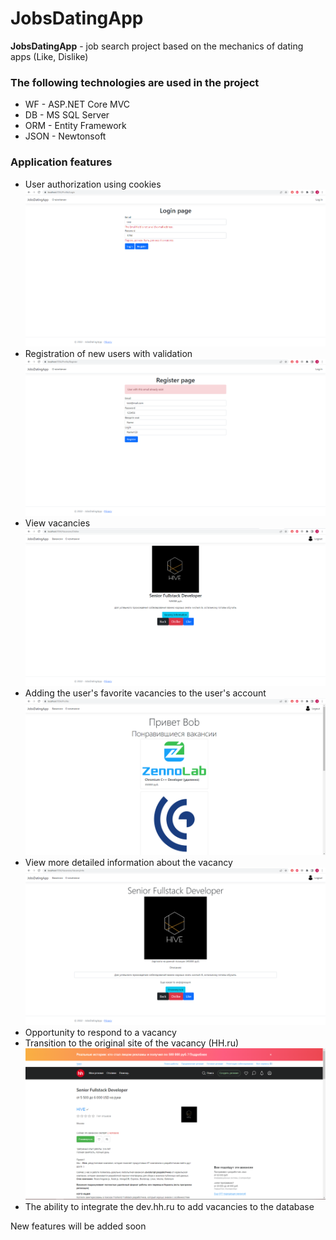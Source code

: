 # JobsDatingApp 
**JobsDatingApp** - job search project based on the mechanics of dating apps (Like, Dislike)
### The following technologies are used in the project
 - WF - ASP.NET Core MVC
 - DB - MS SQL Server
 - ORM - Entity Framework
 - JSON - Newtonsoft
### Application features
- User authorization using cookies
 ![login](https://github.com/YashaVinter/JobsDatingApp/blob/master/demonstration/img/login.png?raw=true)
 - Registration of new users with validation
 ![registry](https://github.com/YashaVinter/JobsDatingApp/blob/master/demonstration/img/registry.png?raw=true)
- View vacancies
 ![vacancy](https://github.com/YashaVinter/JobsDatingApp/blob/master/demonstration/img/vacancy.png?raw=true)
- Adding the user's favorite vacancies to the user's account
 ![likedVacanies](https://github.com/YashaVinter/JobsDatingApp/blob/master/demonstration/img/likedVacanies.png?raw=true)
- View more detailed information about the vacancy
 ![vacancyInfo](https://github.com/YashaVinter/JobsDatingApp/blob/master/demonstration/img/vacancyInfo.png?raw=true)
- Opportunity to respond to a vacancy
- Transition to the original site of the vacancy (HH.ru)
 ![respond](https://github.com/YashaVinter/JobsDatingApp/blob/master/demonstration/img/respond.png?raw=true)
- The ability to integrate the dev.hh.ru to add vacancies to the database
 
 New features will be added soon